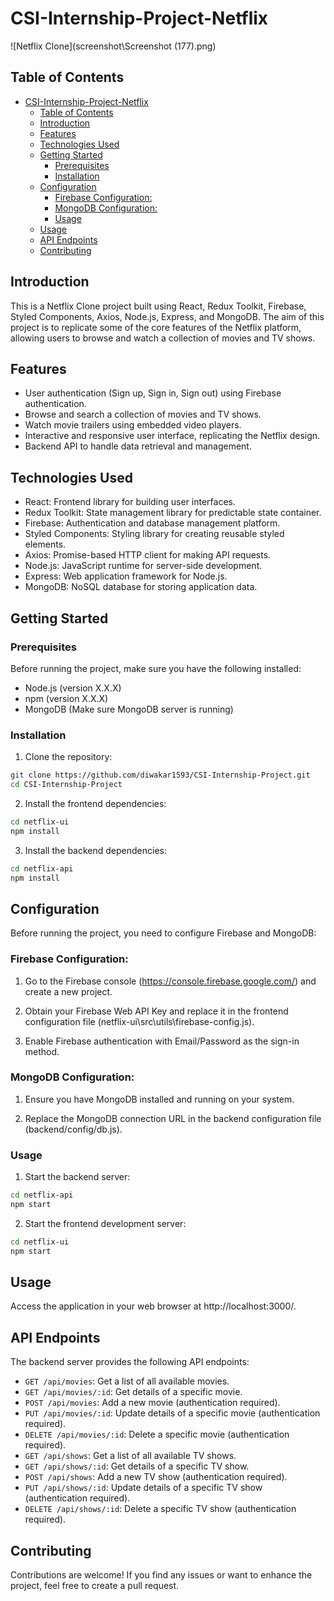 # CSI-Internship-Project-Netflix

![Netflix Clone](screenshot\Screenshot (177).png)

## Table of Contents

- [CSI-Internship-Project-Netflix](#csi-internship-project-netflix)
  - [Table of Contents](#table-of-contents)
  - [Introduction](#introduction)
  - [Features](#features)
  - [Technologies Used](#technologies-used)
  - [Getting Started](#getting-started)
    - [Prerequisites](#prerequisites)
    - [Installation](#installation)
  - [Configuration](#configuration)
    - [Firebase Configuration:](#firebase-configuration)
    - [MongoDB Configuration:](#mongodb-configuration)
    - [Usage](#usage)
  - [Usage](#usage-1)
  - [API Endpoints](#api-endpoints)
  - [Contributing](#contributing)

## Introduction

This is a Netflix Clone project built using React, Redux Toolkit, Firebase, Styled Components, Axios, Node.js, Express, and MongoDB. The aim of this project is to replicate some of the core features of the Netflix platform, allowing users to browse and watch a collection of movies and TV shows.

## Features

- User authentication (Sign up, Sign in, Sign out) using Firebase authentication.
- Browse and search a collection of movies and TV shows.
- Watch movie trailers using embedded video players.
- Interactive and responsive user interface, replicating the Netflix design.
- Backend API to handle data retrieval and management.

## Technologies Used

- React: Frontend library for building user interfaces.
- Redux Toolkit: State management library for predictable state container.
- Firebase: Authentication and database management platform.
- Styled Components: Styling library for creating reusable styled elements.
- Axios: Promise-based HTTP client for making API requests.
- Node.js: JavaScript runtime for server-side development.
- Express: Web application framework for Node.js.
- MongoDB: NoSQL database for storing application data.

## Getting Started

### Prerequisites

Before running the project, make sure you have the following installed:

- Node.js (version X.X.X)
- npm (version X.X.X)
- MongoDB (Make sure MongoDB server is running)

### Installation

1. Clone the repository:

```bash
git clone https://github.com/diwakar1593/CSI-Internship-Project.git
cd CSI-Internship-Project
```

2. Install the frontend dependencies:
```bash
cd netflix-ui
npm install

```
3. Install the backend dependencies:
```bash
cd netflix-api
npm install

```

## Configuration

Before running the project, you need to configure Firebase and MongoDB:

### Firebase Configuration:

1. Go to the Firebase console (https://console.firebase.google.com/) and create a new project.

2. Obtain your Firebase Web API Key and replace it in the frontend configuration file (netflix-ui\src\utils\firebase-config.js).

3. Enable Firebase authentication with Email/Password as the sign-in method.

### MongoDB Configuration:

1. Ensure you have MongoDB installed and running on your system.

2. Replace the MongoDB connection URL in the backend configuration file (backend/config/db.js).


### Usage

1. Start the backend server:

```bash
cd netflix-api
npm start

```

2. Start the frontend development server:
```bash
cd netflix-ui
npm start

```

## Usage

Access the application in your web browser at http://localhost:3000/.

## API Endpoints

The backend server provides the following API endpoints:

- `GET /api/movies`: Get a list of all available movies.
- `GET /api/movies/:id`: Get details of a specific movie.
- `POST /api/movies`: Add a new movie (authentication required).
- `PUT /api/movies/:id`: Update details of a specific movie (authentication required).
- `DELETE /api/movies/:id`: Delete a specific movie (authentication required).
- `GET /api/shows`: Get a list of all available TV shows.
- `GET /api/shows/:id`: Get details of a specific TV show.
- `POST /api/shows`: Add a new TV show (authentication required).
- `PUT /api/shows/:id`: Update details of a specific TV show (authentication required).
- `DELETE /api/shows/:id`: Delete a specific TV show (authentication required).

## Contributing

Contributions are welcome! If you find any issues or want to enhance the project, feel free to create a pull request.
